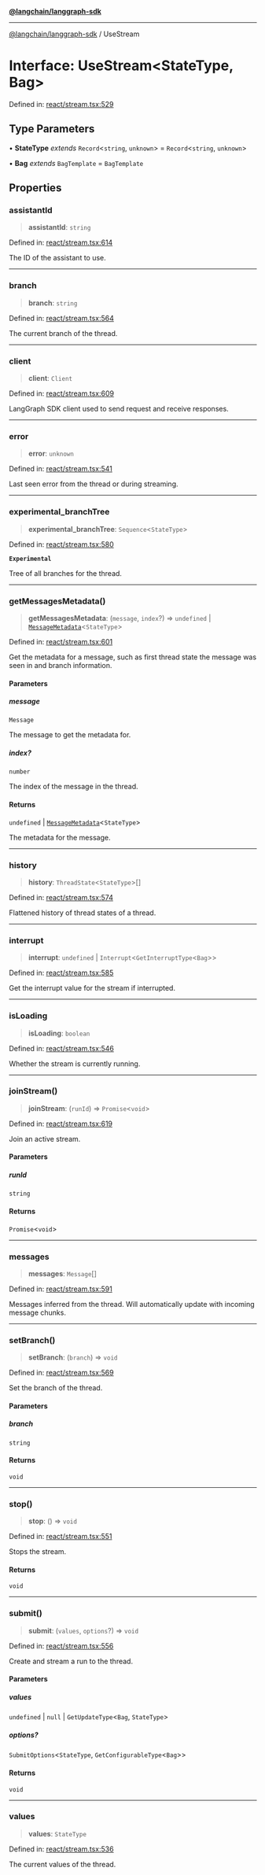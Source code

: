 [**@langchain/langgraph-sdk**](../README.md)

***

[@langchain/langgraph-sdk](../README.md) / UseStream

# Interface: UseStream\<StateType, Bag\>

Defined in: [react/stream.tsx:529](https://github.com/langchain-ai/langgraph/blob/a7ea5e44ce12e3618d1a766587163afbfe424e04/libs/sdk-js/src/react/stream.tsx#L529)

## Type Parameters

• **StateType** *extends* `Record`\<`string`, `unknown`\> = `Record`\<`string`, `unknown`\>

• **Bag** *extends* `BagTemplate` = `BagTemplate`

## Properties

### assistantId

> **assistantId**: `string`

Defined in: [react/stream.tsx:614](https://github.com/langchain-ai/langgraph/blob/a7ea5e44ce12e3618d1a766587163afbfe424e04/libs/sdk-js/src/react/stream.tsx#L614)

The ID of the assistant to use.

***

### branch

> **branch**: `string`

Defined in: [react/stream.tsx:564](https://github.com/langchain-ai/langgraph/blob/a7ea5e44ce12e3618d1a766587163afbfe424e04/libs/sdk-js/src/react/stream.tsx#L564)

The current branch of the thread.

***

### client

> **client**: `Client`

Defined in: [react/stream.tsx:609](https://github.com/langchain-ai/langgraph/blob/a7ea5e44ce12e3618d1a766587163afbfe424e04/libs/sdk-js/src/react/stream.tsx#L609)

LangGraph SDK client used to send request and receive responses.

***

### error

> **error**: `unknown`

Defined in: [react/stream.tsx:541](https://github.com/langchain-ai/langgraph/blob/a7ea5e44ce12e3618d1a766587163afbfe424e04/libs/sdk-js/src/react/stream.tsx#L541)

Last seen error from the thread or during streaming.

***

### experimental\_branchTree

> **experimental\_branchTree**: `Sequence`\<`StateType`\>

Defined in: [react/stream.tsx:580](https://github.com/langchain-ai/langgraph/blob/a7ea5e44ce12e3618d1a766587163afbfe424e04/libs/sdk-js/src/react/stream.tsx#L580)

**`Experimental`**

Tree of all branches for the thread.

***

### getMessagesMetadata()

> **getMessagesMetadata**: (`message`, `index`?) => `undefined` \| [`MessageMetadata`](../type-aliases/MessageMetadata.md)\<`StateType`\>

Defined in: [react/stream.tsx:601](https://github.com/langchain-ai/langgraph/blob/a7ea5e44ce12e3618d1a766587163afbfe424e04/libs/sdk-js/src/react/stream.tsx#L601)

Get the metadata for a message, such as first thread state the message
was seen in and branch information.

#### Parameters

##### message

`Message`

The message to get the metadata for.

##### index?

`number`

The index of the message in the thread.

#### Returns

`undefined` \| [`MessageMetadata`](../type-aliases/MessageMetadata.md)\<`StateType`\>

The metadata for the message.

***

### history

> **history**: `ThreadState`\<`StateType`\>[]

Defined in: [react/stream.tsx:574](https://github.com/langchain-ai/langgraph/blob/a7ea5e44ce12e3618d1a766587163afbfe424e04/libs/sdk-js/src/react/stream.tsx#L574)

Flattened history of thread states of a thread.

***

### interrupt

> **interrupt**: `undefined` \| `Interrupt`\<`GetInterruptType`\<`Bag`\>\>

Defined in: [react/stream.tsx:585](https://github.com/langchain-ai/langgraph/blob/a7ea5e44ce12e3618d1a766587163afbfe424e04/libs/sdk-js/src/react/stream.tsx#L585)

Get the interrupt value for the stream if interrupted.

***

### isLoading

> **isLoading**: `boolean`

Defined in: [react/stream.tsx:546](https://github.com/langchain-ai/langgraph/blob/a7ea5e44ce12e3618d1a766587163afbfe424e04/libs/sdk-js/src/react/stream.tsx#L546)

Whether the stream is currently running.

***

### joinStream()

> **joinStream**: (`runId`) => `Promise`\<`void`\>

Defined in: [react/stream.tsx:619](https://github.com/langchain-ai/langgraph/blob/a7ea5e44ce12e3618d1a766587163afbfe424e04/libs/sdk-js/src/react/stream.tsx#L619)

Join an active stream.

#### Parameters

##### runId

`string`

#### Returns

`Promise`\<`void`\>

***

### messages

> **messages**: `Message`[]

Defined in: [react/stream.tsx:591](https://github.com/langchain-ai/langgraph/blob/a7ea5e44ce12e3618d1a766587163afbfe424e04/libs/sdk-js/src/react/stream.tsx#L591)

Messages inferred from the thread.
Will automatically update with incoming message chunks.

***

### setBranch()

> **setBranch**: (`branch`) => `void`

Defined in: [react/stream.tsx:569](https://github.com/langchain-ai/langgraph/blob/a7ea5e44ce12e3618d1a766587163afbfe424e04/libs/sdk-js/src/react/stream.tsx#L569)

Set the branch of the thread.

#### Parameters

##### branch

`string`

#### Returns

`void`

***

### stop()

> **stop**: () => `void`

Defined in: [react/stream.tsx:551](https://github.com/langchain-ai/langgraph/blob/a7ea5e44ce12e3618d1a766587163afbfe424e04/libs/sdk-js/src/react/stream.tsx#L551)

Stops the stream.

#### Returns

`void`

***

### submit()

> **submit**: (`values`, `options`?) => `void`

Defined in: [react/stream.tsx:556](https://github.com/langchain-ai/langgraph/blob/a7ea5e44ce12e3618d1a766587163afbfe424e04/libs/sdk-js/src/react/stream.tsx#L556)

Create and stream a run to the thread.

#### Parameters

##### values

`undefined` | `null` | `GetUpdateType`\<`Bag`, `StateType`\>

##### options?

`SubmitOptions`\<`StateType`, `GetConfigurableType`\<`Bag`\>\>

#### Returns

`void`

***

### values

> **values**: `StateType`

Defined in: [react/stream.tsx:536](https://github.com/langchain-ai/langgraph/blob/a7ea5e44ce12e3618d1a766587163afbfe424e04/libs/sdk-js/src/react/stream.tsx#L536)

The current values of the thread.
